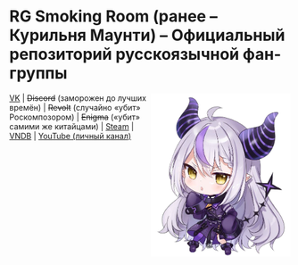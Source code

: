 # RG Smoking Room (ранее – Курильня Маунти) – Официальный репозиторий русскоязычной фан-группы

<img src="laplus_chibi.png" alt="Mascot Chibi" width="250" align="right" />

[VK](https://vk.com/onthecrack) | ~~Discord~~ (заморожен до лучших времён) | ~~Revolt~~ (случайно «убит» Роскомпозором) | ~~Enigma~~ («убит» самими же китайцами) | [Steam](https://steamcommunity.com/groups/rg_smokingroom) | [VNDB](https://vndb.org/p9205) | [YouTube (личный канал)](https://www.youtube.com/@NekoMonika/streams)
